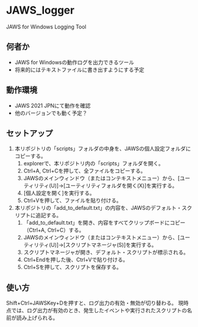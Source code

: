 # JAWS_logger

JAWS for Windows Logging Tool

## 何者か

* JAWS for Windowsの動作ログを出力できるツール
* 将来的にはテキストファイルに書き出すようにする予定

## 動作環境

* JAWS 2021 JPNにて動作を確認
* 他のバージョンでも動く予定？

## セットアップ

1. 本リポジトリの「scripts」フォルダの中身を、JAWSの個人設定フォルダにコピーする。
   1. explorerで、本リポジトリ内の「scripts」フォルダを開く。
   2. Ctrl+A, Ctrl+Cを押して、全ファイルをコピーする。
   3. JAWSのメインウィンドウ（またはコンテキストメニュー）から、[ユーティリティ(U)]→[ユーティリティフォルダを開く(X)]を実行する。
   4. [個人設定を開く]を実行する。
   5. Ctrl+Vを押して、ファイルを貼り付ける。
2. 本リポジトリの「add_to_default.txt」の内容を、JAWSのデフォルト・スクリプトに追記する。
   1. 「add_to_default.txt」を開き、内容をすべてクリップボードにコピー（Ctrl+A, Ctrl+C）する。
   2. JAWSのメインウィンドウ（またはコンテキストメニュー）から、[ユーティリティ(U)]→[スクリプトマネージャ(S)]を実行する。
   3. スクリプトマネージャが開き、デフォルト・スクリプトが標示される。
   4. Ctrl+Endを押した後、Ctrl+Vで貼り付ける。
   5. Ctrl+Sを押して、スクリプトを保存する。

## 使い方

Shift+Ctrl+JAWSKey+Dを押すと、ログ出力の有効・無効が切り替わる。
現時点では、ログ出力が有効のとき、発生したイベントや実行されたスクリプトの名前が読み上げられる。
